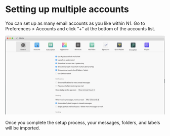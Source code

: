 <div id="container">

# Setting up multiple accounts

You can set up as many email accounts as you like within N1\. Go to Preferences > Accounts and click “+” at the bottom of the accounts list.

![](208423347-quick_start_-_add_accounts.gif)

Once you complete the setup process, your messages, folders, and labels will be imported.

</div>
